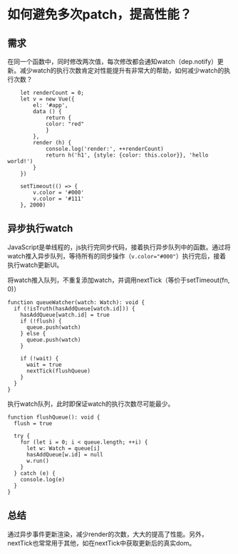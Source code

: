# 如何避免多次patch，提高性能？

## 需求

在同一个函数中，同时修改两次值，每次修改都会通知watch（dep.notify）更新。减少watch的执行次数肯定对性能提升有非常大的帮助，如何减少watch的执行次数？

```
    let renderCount = 0;
    let v = new Vue({
        el: '#app',
        data () {
            return {
            color: "red"
            }
        },
        render (h) {
            console.log('render:', ++renderCount)
            return h('h1', {style: {color: this.color}}, 'hello world!')
        }
    })

    setTimeout(() => {
        v.color = '#000'
        v.color = '#111'
    }, 2000)
```

## 异步执行watch

JavaScript是单线程的，js执行完同步代码，接着执行异步队列中的函数。通过将watch推入异步队列，等待所有的同步操作（`v.color="#000"`）执行完后，接着执行watch更新UI。


将watch推入队列，不重复添加watch，并调用nextTick（等价于setTimeout(fn, 0)）
```
function queueWatcher(watch: Watch): void {
  if (!isTruth(hasAddQueue[watch.id])) {
    hasAddQueue[watch.id] = true
    if (!flush) {
      queue.push(watch)
    } else {
      queue.push(watch)
    }

    if (!wait) {
      wait = true
      nextTick(flushQueue)
    }
  }
}
```

执行watch队列，此时即保证watch的执行次数尽可能最少。
```
function flushQueue(): void {
  flush = true

  try {
    for (let i = 0; i < queue.length; ++i) {
      let w: Watch = queue[i]
      hasAddQueue[w.id] = null
      w.run()
    }
  } catch (e) {
    console.log(e)
  }
}
```

## 总结

通过异步事件更新渲染，减少render的次数，大大的提高了性能。另外，nextTick也常常用于其他，如在nextTick中获取更新后的真实dom。
